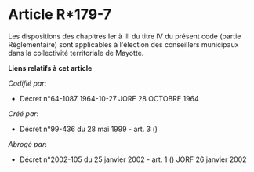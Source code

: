 # Article R*179-7

Les dispositions des chapitres Ier à III du titre IV du présent code (partie Réglementaire) sont applicables à l'élection des
conseillers municipaux dans la collectivité territoriale de Mayotte.

**Liens relatifs à cet article**

_Codifié par_:

  - Décret n°64-1087 1964-10-27 JORF 28 OCTOBRE 1964

_Créé par_:

  - Décret n°99-436 du 28 mai 1999 - art. 3 ()

_Abrogé par_:

  - Décret n°2002-105 du 25 janvier 2002 - art. 1 () JORF 26 janvier 2002
